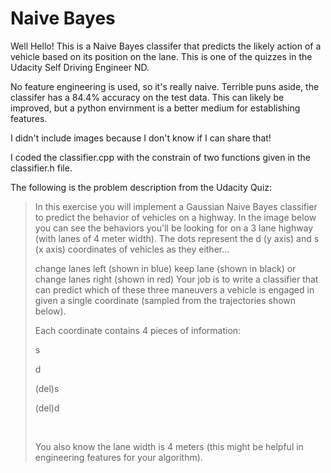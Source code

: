 ﻿# Naive Bayes

Well Hello! This is a Naive Bayes classifer that predicts the likely action of a vehicle based on its position on the lane.
This is one of the quizzes in the Udacity Self Driving Engineer ND.

No feature engineering is used, so it's really naive. Terrible puns aside, the classifer has a 84.4% accuracy on the test data.
This can likely be improved, but a python envirnment is a better medium for establishing features.


I didn't include images because I don't know if I can share that!

I coded the classifier.cpp with the constrain of two functions given in the classifier.h file.

The following is the problem description from the Udacity Quiz:

>In this exercise you will implement a Gaussian Naive Bayes classifier to predict the behavior of vehicles on a highway. In the image below you can see the behaviors you'll be looking for on a 3 lane highway (with lanes of 4 meter width). The dots represent the d (y axis) and s (x axis) coordinates of vehicles as they either...
>
>change lanes left (shown in blue)
>keep lane (shown in black)
>or change lanes right (shown in red)
>Your job is to write a classifier that can predict which of these three maneuvers a vehicle is engaged in given a single coordinate (sampled from the trajectories shown below).
>
>Each coordinate contains 4 pieces of information:
>
>s
>
>d
>
>(del)​s
>
>(del)​d
>
>​
>
>You also know the lane width is 4 meters (this might be helpful in engineering features for your algorithm).
